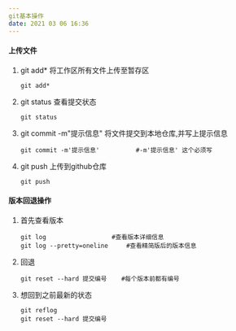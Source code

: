 ```yaml
---
git基本操作
date: 2021 03 06 16:36
---
```


#### 上传文件

1. git add* 将工作区所有文件上传至暂存区

   ```
   git add*
   ```

2. git status  查看提交状态

   ```
   git status
   ```

3. git commit -m"提示信息"     将文件提交到本地仓库,并写上提示信息

   ```
   git commit -m'提示信息'          #-m'提示信息' 这个必须写
   ```

4. git push  上传到github仓库

   ```
   git push
   ```

   

#### 版本回退操作

1. 首先查看版本

   ```
   git log					#查看版本详细信息
   git log --pretty=oneline		#查看精简版后的版本信息
   ```

2. 回退

   ```
   git reset --hard 提交编号	#每个版本前都有编号
   ```

3. 想回到之前最新的状态

   ```
   git reflog
   git reset --hard 提交编号
   ```